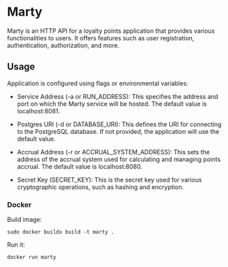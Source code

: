 # Marty
Marty is an HTTP API for a loyalty points application that provides various functionalities to users. It offers features such as user registration, authentication, authorization, and more.

## Usage
Application is configured using flags or environmental variables:
- Service Address (-a or RUN_ADDRESS): This specifies the address and port on which the Marty service will be hosted. The default value is localhost:8081.

- Postgres URI (-d or DATABASE_URI): This defines the URI for connecting to the PostgreSQL database. If not provided, the application will use the default value.

- Accrual Address (-r or ACCRUAL_SYSTEM_ADDRESS): This sets the address of the accrual system used for calculating and managing points accrual. The default value is localhost:8080.

- Secret Key (SECRET_KEY): This is the secret key used for various cryptographic operations, such as hashing and encryption.

### Docker
Build image:

```shell
sudo docker buildx build -t marty .  
```

Run it:

```shell
docker run marty
```
